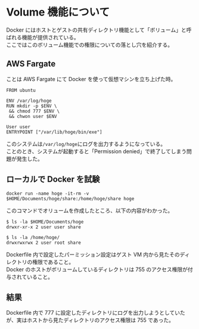 # Volume 機能について

Docker にはホストとゲストの共有ディレクトリ機能として「ボリューム」と呼ばれる機能が提供されている。  
ここではこのボリューム機能での権限についての落とし穴を紹介する。

## AWS Fargate

ことは AWS Fargate にて Docker を使って仮想マシンを立ち上げた時。

```Dcokerfile
FROM ubuntu

ENV /var/log/hoge
RUN mkdir -p $ENV \
 && chmod 777 $ENV \
 && chwon user $ENV

User user
ENTRYPOINT ["/var/lib/hoge/bin/exe"]
```

このシステムは`/var/log/hoge`にログを出力するようになっている。  
ことのとき、システムが起動すると「Permission denied」で終了してしまう問題が発生した。

## ローカルで Docker を試験

```host
docker run -name hoge -it-rm -v $HOME/Documents/hoge/share:/home/hoge/share hoge
```

このコマンドでオリュームを作成したところ、以下の内容がわかった。

```HOST
$ ls -la $HOME/Documents/hoge
drwxr-xr-x 2 user user share
```

```GUEST
$ ls -la /home/hoge/
drwxrwxrwx 2 user root share
```

Dockerfile 内で設定したパーミッション設定はゲスト VM 内から見たそのディレクトリの権限であること。  
Docker のホストがボリュームしているディレクトリは 755 のアクセス権限が付与されていること。

## 結果

Dockerfile 内で 777 に設定したディレクトリにログを出力しようとしていたが、実はホストから見たディレクトリのアクセス権限は 755 であった。
